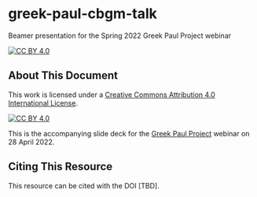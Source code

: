 # greek-paul-cbgm-talk
Beamer presentation for the Spring 2022 Greek Paul Project webinar

[![CC BY 4.0][cc-by-shield]][cc-by]

## About This Document

This work is licensed under a
[Creative Commons Attribution 4.0 International License][cc-by].

[![CC BY 4.0][cc-by-image]][cc-by]

[cc-by]: http://creativecommons.org/licenses/by/4.0/
[cc-by-image]: https://i.creativecommons.org/l/by/4.0/88x31.png
[cc-by-shield]: https://img.shields.io/badge/License-CC%20BY%204.0-lightgrey.svg

This is the accompanying slide deck for the [Greek Paul Project](https://ntvmr.uni-muenster.de/web/motb-greek-paul-project) webinar on 28 April 2022.

## Citing This Resource

This resource can be cited with the DOI \[TBD\].